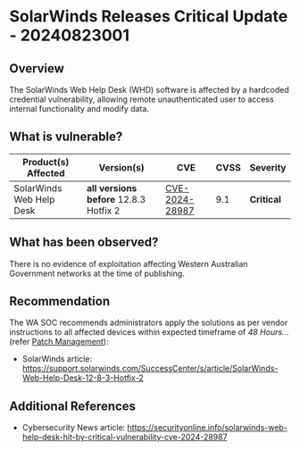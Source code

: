 # SolarWinds Releases Critical Update - 20240823001

## Overview

The SolarWinds Web Help Desk (WHD) software is affected by a hardcoded credential vulnerability, allowing remote unauthenticated user to access internal functionality and modify data.

## What is vulnerable?

| Product(s) Affected      | Version(s)                              | CVE                                                               | CVSS | Severity     |
| ------------------------ | --------------------------------------- | ----------------------------------------------------------------- | ---- | ------------ |
| SolarWinds Web Help Desk | **all versions before** 12.8.3 Hotfix 2 | [CVE-2024-28987](https://nvd.nist.gov/vuln/detail/CVE-2024-28987) | 9.1  | **Critical** |

## What has been observed?

There is no evidence of exploitation affecting Western Australian Government networks at the time of publishing.

## Recommendation

The WA SOC recommends administrators apply the solutions as per vendor instructions to all affected devices within expected timeframe of *48 Hours...* (refer [Patch Management](../guidelines/patch-management.md)):

- SolarWinds article: <https://support.solarwinds.com/SuccessCenter/s/article/SolarWinds-Web-Help-Desk-12-8-3-Hotfix-2>

## Additional References

- Cybersecurity News article: <https://securityonline.info/solarwinds-web-help-desk-hit-by-critical-vulnerability-cve-2024-28987>
